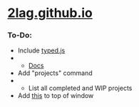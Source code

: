 # [2lag.github.io](https://2lag.github.io/)
### To-Do:
* Include [typed.js](https://github.com/mattboldt/typed.js/)
* * [Docs](https://mattboldt.github.io/typed.js/docs/)
* Add "projects" command
* * List all completed and WIP projects
* Add [this](https://youtube.com/shorts/VTw2cUVFl1c?feature=share) to top of window
